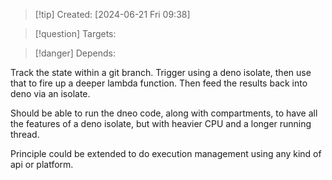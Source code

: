 
>[!tip] Created: [2024-06-21 Fri 09:38]

>[!question] Targets: 

>[!danger] Depends: 

Track the state within a git branch.
Trigger using a deno isolate, then use that to fire up a deeper lambda function.
Then feed the results back into deno via an isolate.

Should be able to run the dneo code, along with compartments, to have all the features of a deno isolate, but with heavier CPU and a longer running thread.

Principle could be extended to do execution management using any kind of api or platform.